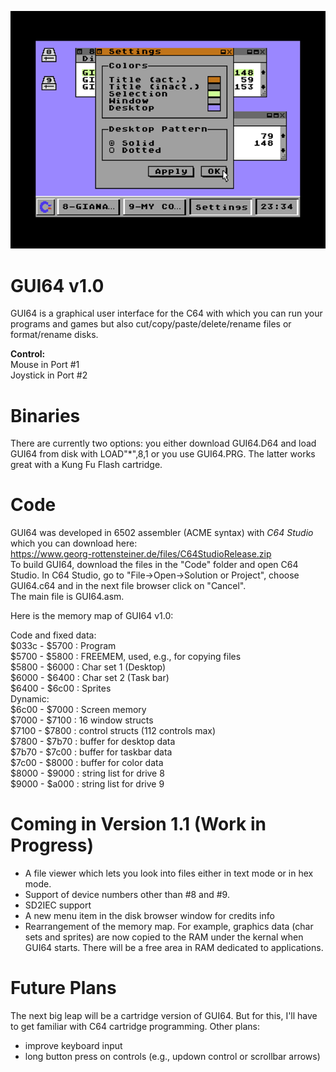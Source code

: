 ![alt text](https://github.com/WebFritzi/GUI64/blob/main/GUI64.png)

# GUI64 v1.0
GUI64 is a graphical user interface for the C64 with which you can run your programs and games but also cut/copy/paste/delete/rename files or format/rename disks.

**Control:**<br>
Mouse in Port #1<br>
Joystick in Port #2

# Binaries
There are currently two options: you either download GUI64.D64 and load GUI64 from disk with LOAD"*",8,1 or you use GUI64.PRG. The latter works great with a Kung Fu Flash cartridge.

# Code
GUI64 was developed in 6502 assembler (ACME syntax) with _C64 Studio_ which you can download here:<br>
https://www.georg-rottensteiner.de/files/C64StudioRelease.zip<br>
To build GUI64, download the files in the "Code" folder and open C64 Studio. In C64 Studio, go to "File->Open->Solution or Project", choose GUI64.c64 and in the next file browser click on "Cancel".<br>
The main file is GUI64.asm.

Here is the memory map of GUI64 v1.0:

Code and fixed data:<br>
$033c - $5700 : Program<br>
$5700 - $5800 : FREEMEM, used, e.g., for copying files<br>
$5800 - $6000 : Char set 1 (Desktop)<br>
$6000 - $6400 : Char set 2 (Task bar)<br>
$6400 - $6c00 : Sprites<br>
Dynamic:<br>
$6c00 - $7000 : Screen memory<br>
$7000 - $7100 : 16 window structs<br>
$7100 - $7800 : control structs (112 controls max)<br>
$7800 - $7b70 : buffer for desktop data<br>
$7b70 - $7c00 : buffer for taskbar data<br>
$7c00 - $8000 : buffer for color data<br>
$8000 - $9000 : string list for drive 8<br>
$9000 - $a000 : string list for drive 9

# Coming in Version 1.1 (Work in Progress)
* A file viewer which lets you look into files either in text mode or in hex mode.
* Support of device numbers other than #8 and #9.
* SD2IEC support
* A new menu item in the disk browser window for credits info
* Rearrangement of the memory map. For example, graphics data (char sets and sprites) are now copied to the RAM under the kernal when GUI64 starts. There will be a free area in RAM dedicated to applications.

# Future Plans
The next big leap will be a cartridge version of GUI64. But for this, I'll have to get familiar with C64 cartridge programming.
Other plans:
* improve keyboard input
* long button press on controls (e.g., updown control or scrollbar arrows)
